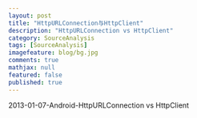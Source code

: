 ```yaml
---
layout: post
title: "HttpURLConnection与HttpClient"
description: "HttpURLConnection vs HttpClient"
category: SourceAnalysis
tags: [SourceAnalysis]
imagefeature: blog/bg.jpg
comments: true
mathjax: null
featured: false
published: true
---
```




2013-01-07-Android-HttpURLConnection vs HttpClient